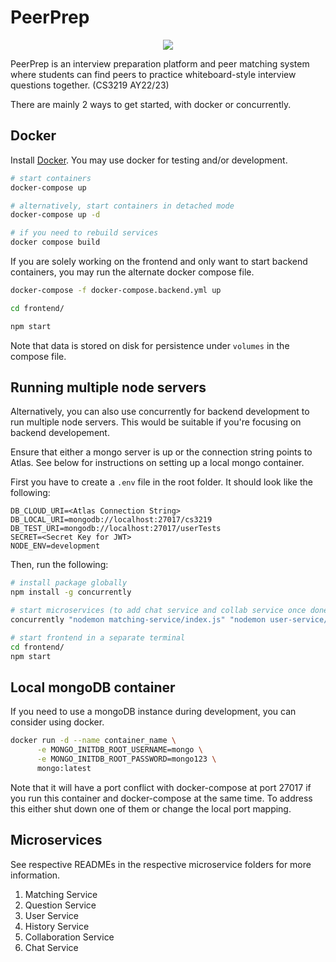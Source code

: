 # PeerPrep
<p align="center">
  <img src="https://user-images.githubusercontent.com/43946966/198839909-9140fda0-7544-4cac-94a1-23daca2dc1fe.png" />
</p>
PeerPrep is an interview preparation platform and peer matching system where students can find peers to practice whiteboard-style interview 
questions together. (CS3219 AY22/23)

There are mainly 2 ways to get started, with docker or concurrently.

## Docker
Install [Docker](https://docs.docker.com/get-docker/). You may use docker for testing and/or development. 
```sh
# start containers
docker-compose up

# alternatively, start containers in detached mode
docker-compose up -d

# if you need to rebuild services
docker compose build
```

If you are solely working on the frontend and only want to start backend containers, you may run the alternate docker compose file.

```sh
docker-compose -f docker-compose.backend.yml up

cd frontend/

npm start
```

Note that data is stored on disk for persistence under `volumes` in the compose file.

## Running multiple node servers
Alternatively, you can also use concurrently for backend development to run multiple node servers. This would be suitable if you're focusing on backend developement. 

Ensure that either a mongo server is up or the connection string points to Atlas. See below for instructions on setting up a local mongo container.

First you have to create a `.env` file in the root folder. It should look like the following:

```
DB_CLOUD_URI=<Atlas Connection String>
DB_LOCAL_URI=mongodb://localhost:27017/cs3219
DB_TEST_URI=mongodb://localhost:27017/userTests
SECRET=<Secret Key for JWT>
NODE_ENV=development
```
Then, run the following:
```sh
# install package globally
npm install -g concurrently

# start microservices (to add chat service and collab service once done)
concurrently "nodemon matching-service/index.js" "nodemon user-service/index.js" "nodemon history-service/index.js" "nodemon question-service/index.js" "nodemon chat-service/index.js" "nodemon collaboration-service/index.js"

# start frontend in a separate terminal
cd frontend/
npm start
```

## Local mongoDB container
If you need to use a mongoDB instance during development, you can consider using docker.
```sh
docker run -d --name container_name \
      -e MONGO_INITDB_ROOT_USERNAME=mongo \
      -e MONGO_INITDB_ROOT_PASSWORD=mongo123 \
      mongo:latest
```
Note that it will have a port conflict with docker-compose at port 27017 if you run this container and docker-compose at the same time. To address this either shut down one of them or change the local port mapping.


## Microservices
See respective READMEs in the respective microservice folders for more information.
1. Matching Service
2. Question Service
3. User Service
4. History Service
5. Collaboration Service
6. Chat Service
